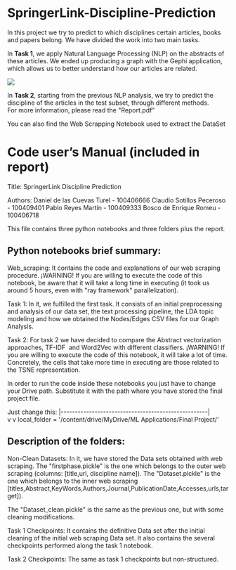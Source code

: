 # SpringerLink-Discipline-Prediction
In this project we try to predict to which disciplines certain articles, books and papers belong.  We have divided the work into two main tasks.  

In <b>Task 1</b>, we apply Natural Language Processing (NLP) on the abstracts of these articles. 
We ended up producing a graph with the Gephi application, which allows us to better understand how our articles are related.  

![](https://github.com/claudio-sotillos/SpringerLink-Discipline-Prediction/imgs/t1_r?raw=true)

In <b>Task 2</b>, starting from the previous NLP analysis, we try to predict the discipline of the articles in the test subset, through different methods.   
For more information, please read the "Report.pdf"

You can also find the Web Scrapping Notebook used to extract the DataSet






# Code user’s Manual (included in report)


Title:  SpringerLink Discipline Prediction

Authors:
Daniel de las Cuevas Turel - 100406666
Claudio Sotillos Peceroso -  100409401
Pablo Reyes Martín -  100409333
Bosco de Enrique Romeu - 100406718


This file contains three python notebooks and three folders plus the report. 

## Python notebooks brief summary:

 Web_scraping: It contains the code and explanations of our web scraping procedure.  ¡WARNING! If you are willing to execute the code of this notebook, be aware that it will take a long time in executing (it took us around 5 hours, even with "ray framework" parallelization).

Task 1: In it, we fulfilled the first task. It consists of an initial preprocessing and analysis of our data set, the text processing pipeline, the LDA topic modeling and how we obtained the Nodes/Edges CSV files for our Graph Analysis. 

Task 2: For task 2 we have decided to compare the Abstract vectorization approaches, TF-IDF  and Word2Vec with different classifiers. ¡WARNING! If you are willing to execute the code of this notebook, it will take a lot of time. Concretely, the cells that take more time in executing are those related to the TSNE representation.
 
In order to run the code inside these notebooks you just have to change your Drive path. 
Substitute it with the path where you have stored the final project file.

Just change this:  |----------------------------------------------------|             
		     v				                     v
      local_folder = '/content/drive/MyDrive/ML Applications/Final Project/'

## Description of the folders:

Non-Clean Datasets: In it, we have stored the Data sets obtained with web scraping. The "firstphase.pickle" is the one which belongs to the outer web scraping (columns: [title,url, discipline name]). The "Dataset.pickle" is the one which belongs to the inner web scraping  	  	 [titles,Abstract,KeyWords,Authors,Journal,PublicationDate,Accesses,urls,target]).

The "Dataset_clean.pickle" is the same as the previous one, but with some cleaning modifications. 

Task 1 Checkpoints: It contains the definitive Data set after the initial cleaning of the initial web scraping Data set. It also contains the several checkpoints performed along the task 1 notebook.

Task 2 Checkpoints: The same as task 1 checkpoints but non-structured.

